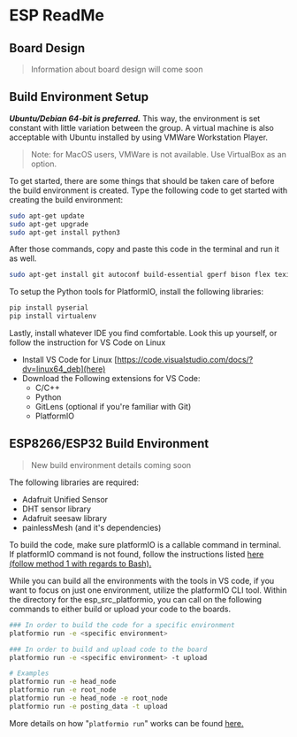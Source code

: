 # ESP ReadMe

## Board Design
> Information about board design will come soon

## Build Environment Setup
***Ubuntu/Debian 64-bit is preferred.*** This way, the environment is set constant with little variation between the group. A virtual machine is also acceptable with Ubuntu installed by using VMWare Workstation Player.

> Note: for MacOS users, VMWare is not available. Use VirtualBox as an option.

To get started, there are some things that should be taken care of before the build environment is created. Type the following code to get started with creating the build environment:

```bash
sudo apt-get update
sudo apt-get upgrade
sudo apt-get install python3
```

After those commands, copy and paste this code in the terminal and run it as well.
```bash
sudo apt-get install git autoconf build-essential gperf bison flex texinfo libtool libncurses5-dev wget gawk libc6-dev-amd64 python-serial libexpat-dev
```

To setup the Python tools for PlatformIO, install the following libraries:
```bash
pip install pyserial
pip install virtualenv
```

Lastly, install whatever IDE you find comfortable. Look this up yourself, or follow the instruction for VS Code on Linux

- Install VS Code for Linux [https://code.visualstudio.com/docs/?dv=linux64_deb](here)
- Download the Following extensions for VS Code:
    - C/C++
    - Python
    - GitLens (optional if you're familiar with Git)
    - PlatformIO 

## ESP8266/ESP32 Build Environment

> New build environment details coming soon

The following libraries are required:
- Adafruit Unified Sensor
- DHT sensor library
- Adafruit seesaw library
- painlessMesh (and it's dependencies)

To build the code, make sure platformIO is a callable command in terminal. If platformIO command is not found, follow the instructions listed [here (follow method 1 with regards to Bash).](http://docs.platformio.org/en/latest/installation.html#method-1) 

While you can build all the environments with the tools in VS code, if you want to focus on just one environment, utilize the platformIO CLI tool. Within the directory for the esp_src_platformio, you can call on the following commands to either build or upload your code to the boards.

```bash
### In order to build the code for a specific environment
platformio run -e <specific environment>

### In order to build and upload code to the board
platformio run -e <specific environment> -t upload

# Examples
platformio run -e head_node
platformio run -e root_node
platformio run -e head_node -e root_node 
platformio run -e posting_data -t upload
```
More details on how "`platformio run`" works can be found [here.](http://docs.platformio.org/en/latest/userguide/cmd_run.html#platformio-run)
